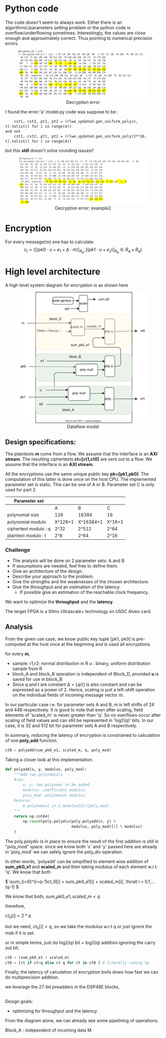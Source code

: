 
# Python code

The code doesn't seem to always work. Either there is an algorithmic/parameters setting problem or the python code is overflow/underflowing sometimes. Interestingly, the values are close enough and approximately correct. Thus pointing to numerical precision errors.

<figure style="text-align: center;">
  <img src="errored_decryption.png" alt="decryption error">
  <figcaption>Decryption error</figcaption>
</figure>

I found the error:'a' model.py code was suppose to be :     
```
    cst1, cst2, pt1, pt2 = (rlwe_updated.gen_uniform_poly(n, t).tolist() for i in range(4))
and not 
    cst1, cst2, pt1, pt2 = (rlwe_updated.gen_uniform_poly(2**16, t).tolist() for i in range(4))

```
but this **still** doesn't solve rounding issues!!
<figure style="text-align: center;">
  <img src="errored_decryption2.png" alt="decryption error">
  <figcaption>Decryption error: example2</figcaption>
</figure>


# Encryption

For every message(m) one has to calculate: 
$$
c_t = \left( \left[ (pk0 \cdot u + e_1 + \Delta \cdot m) \right]_{R_q} , \left[ (pk1 \cdot u + e_2) \right]_{R_q}  \in {R_q}\times {R_q} \right)
$$


# High level architecture
A high level system diagram for encryption is as shown here

<figure style="text-align: center;">
  <img src="FV12_encryption.svg" alt="Top dataflow model">
  <figcaption>Dataflow model</figcaption>
</figure>

## Design specifications:

The plaintexts **m** come from a flow. We assume that the interface is an **AXI stream**.
The resulting ciphertexts **ct=[ct1,ct0]** are sent out to a flow. We assume that the interface is an **AXI stream**.

All the encryptions use the same unique public key **pk=[pk1,pk0]**. 
The computation of this latter is done once on the host CPU.
The implemented parameter set is static. 
This can be one of A or B. Parameter set C is only used for part 2.


|Parameter set         |         |           |       |
|----------------------|---------|-----------|-------|
|                      |A        |B          |   C   |
| polynomial size      | 128     | 16384     | 16    |
|polynomial modulo     | X^128+1 | X^16384+1 | X^16+1|
|ciphertext modulo : q | 2^32    |2^512      | 2^64  |
|plaintext modulo : t  |2^8      | 2^64      | 2^16  |


### Challenge
 - The analysis will be done on 2 parameter sets: A and B
 - If assumptions are needed, feel free to define them.
 - Give an architecture of the design.
 - Describe your approach to the problem.
 - Give the strengths and the weaknesses of the chosen architecture.
 - Give the throughput and an estimation of the latency.
    - If possible give an estimation of the reachable clock frequency.

We want to optimize the **throughput** and the **latency**.

The target FPGA is a Xilinx Ultrascale+ technology on U55C Alveo card.


## Analysis
From the given use case, we know public key tuple [pk1, pk0] is pre-computed at the host once at the beginning and is used all encryptions.

for every **m**,
- sample: r1,r2: normal distribution in R
          u : binary, uniform distribution sample from R
- block_A  and block_B operation is independent of Block_D, provided **u** is saved for use in block_B
- Since q and t are constant $\Delta=\lfloor q/t \rfloor$ is also constant and can be expressed as a power of 2. Hence, scaling is just a left-shift operation on the individual fields of incoming message vector m. 

In our particular case i.e. for parameter sets A and B, m is left shifts of 24 and 448 respectively. It is good to note that even after scaling, field elements of 'scaled_m' is never greater than 'q'. So no overflows occur after scaling of field values and can still be represented in 'log2(q)' bits. In our case, it is 32 and 512 bit for parameter sets A and B respectively.

In summary, reducing the latency of encryption is constrained to calculation of one **poly_add** function.

```python
ct0 = polyadd(sum_pk0_e1, scaled_m, q, poly_mod)
```
Taking a closer look at this implementation.

```python
def polyadd(x, y, modulus, poly_mod):
    """Add two polynomials
    Args:
        x, y: two polynoms to be added.
        modulus: coefficient modulus.
        poly_mod: polynomial modulus.
    Returns:
        A polynomial in Z_modulus[X]/(poly_mod).
    """
    return np.int64(
        np.round(poly.polydiv(poly.polyadd(x, y) %
                              modulus, poly_mod)[1] % modulus)
    )
```
The poly.polydiv is in place to ensure the result of the first addition is still in "poly_mod" space. 
since we know both 'x' and 'y' passed here are already in 'poly_mod' we can safely ignore the poly_div operation. 

In other words, 'polyadd' can be simplified to element wise addition of **sum_pk0_e1** and **scaled_m** and then taking modulus of each element w.r.t. 'q'. We know that both 

$ \sum_{i=0}^{i=q-1}ct_0[i] =  sum\_pk0\_e1[i] + scaled\_m[i], \forall i = 0,1,...(q-1) $

We know that both, $sum\_pk0\_e1, scaled\_m < q$

therefore,

$ct_0[i] < 2*q$

but we need, $ct_0[i] < q$, so we take the modulus w.r.t q or just ignore the msb if it is set. 

or in simple terms, just do log2(q) bit + log2(q) addition ignoring the carry out bit.

```python
ct0 = (sum_pk0_e1 + scaled_m) 
ct0 = [ct if ct<q else ct-q for ct in ct0 ] # literally coding %q
```

Finally, the latency of calculation of encryption boils down how fast we can do multiprecision addition.

we leverage the 27-bit preadders in the DSP48E blocks, 

## 

Design goals: 
   
  - optimizing for throughput and the latency.

From the diagram alone, we can already see some pipelining of operations:

Block_A : independent of incoming data M

